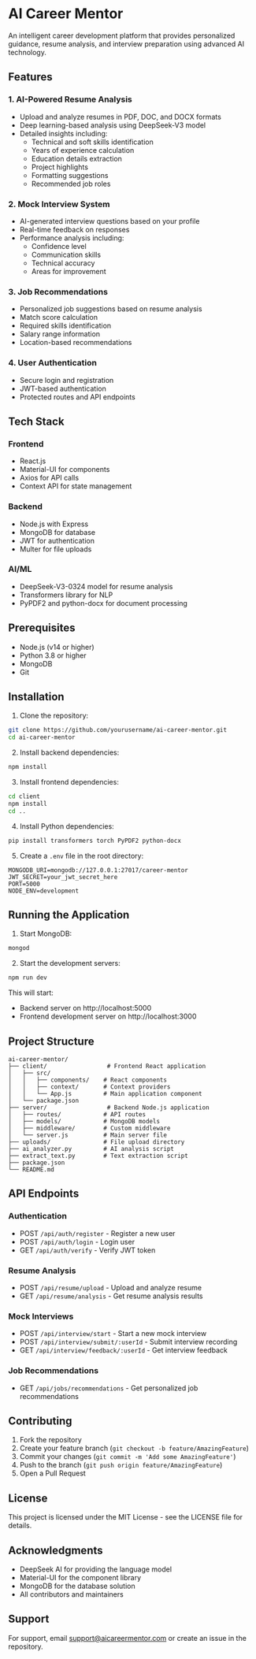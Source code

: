 # AI Career Mentor

An intelligent career development platform that provides personalized guidance, resume analysis, and interview preparation using advanced AI technology.

## Features

### 1. AI-Powered Resume Analysis
- Upload and analyze resumes in PDF, DOC, and DOCX formats
- Deep learning-based analysis using DeepSeek-V3 model
- Detailed insights including:
  - Technical and soft skills identification
  - Years of experience calculation
  - Education details extraction
  - Project highlights
  - Formatting suggestions
  - Recommended job roles

### 2. Mock Interview System
- AI-generated interview questions based on your profile
- Real-time feedback on responses
- Performance analysis including:
  - Confidence level
  - Communication skills
  - Technical accuracy
  - Areas for improvement

### 3. Job Recommendations
- Personalized job suggestions based on resume analysis
- Match score calculation
- Required skills identification
- Salary range information
- Location-based recommendations

### 4. User Authentication
- Secure login and registration
- JWT-based authentication
- Protected routes and API endpoints

## Tech Stack

### Frontend
- React.js
- Material-UI for components
- Axios for API calls
- Context API for state management

### Backend
- Node.js with Express
- MongoDB for database
- JWT for authentication
- Multer for file uploads

### AI/ML
- DeepSeek-V3-0324 model for resume analysis
- Transformers library for NLP
- PyPDF2 and python-docx for document processing

## Prerequisites

- Node.js (v14 or higher)
- Python 3.8 or higher
- MongoDB
- Git

## Installation

1. Clone the repository:
```bash
git clone https://github.com/yourusername/ai-career-mentor.git
cd ai-career-mentor
```

2. Install backend dependencies:
```bash
npm install
```

3. Install frontend dependencies:
```bash
cd client
npm install
cd ..
```

4. Install Python dependencies:
```bash
pip install transformers torch PyPDF2 python-docx
```

5. Create a `.env` file in the root directory:
```env
MONGODB_URI=mongodb://127.0.0.1:27017/career-mentor
JWT_SECRET=your_jwt_secret_here
PORT=5000
NODE_ENV=development
```

## Running the Application

1. Start MongoDB:
```bash
mongod
```

2. Start the development servers:
```bash
npm run dev
```

This will start:
- Backend server on http://localhost:5000
- Frontend development server on http://localhost:3000

## Project Structure

```
ai-career-mentor/
├── client/                 # Frontend React application
│   ├── src/
│   │   ├── components/    # React components
│   │   ├── context/       # Context providers
│   │   └── App.js         # Main application component
│   └── package.json
├── server/                 # Backend Node.js application
│   ├── routes/            # API routes
│   ├── models/            # MongoDB models
│   ├── middleware/        # Custom middleware
│   └── server.js          # Main server file
├── uploads/               # File upload directory
├── ai_analyzer.py         # AI analysis script
├── extract_text.py        # Text extraction script
├── package.json
└── README.md
```

## API Endpoints

### Authentication
- POST `/api/auth/register` - Register a new user
- POST `/api/auth/login` - Login user
- GET `/api/auth/verify` - Verify JWT token

### Resume Analysis
- POST `/api/resume/upload` - Upload and analyze resume
- GET `/api/resume/analysis` - Get resume analysis results

### Mock Interviews
- POST `/api/interview/start` - Start a new mock interview
- POST `/api/interview/submit/:userId` - Submit interview recording
- GET `/api/interview/feedback/:userId` - Get interview feedback

### Job Recommendations
- GET `/api/jobs/recommendations` - Get personalized job recommendations

## Contributing

1. Fork the repository
2. Create your feature branch (`git checkout -b feature/AmazingFeature`)
3. Commit your changes (`git commit -m 'Add some AmazingFeature'`)
4. Push to the branch (`git push origin feature/AmazingFeature`)
5. Open a Pull Request

## License

This project is licensed under the MIT License - see the LICENSE file for details.

## Acknowledgments

- DeepSeek AI for providing the language model
- Material-UI for the component library
- MongoDB for the database solution
- All contributors and maintainers

## Support

For support, email support@aicareermentor.com or create an issue in the repository. 